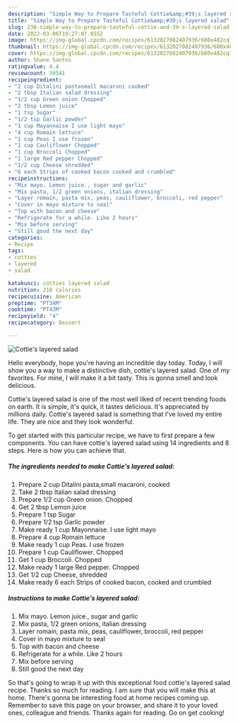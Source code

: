 ```yaml
---
description: "Simple Way to Prepare Tasteful Cottie&amp;#39;s layered salad"
title: "Simple Way to Prepare Tasteful Cottie&amp;#39;s layered salad"
slug: 238-simple-way-to-prepare-tasteful-cottie-and-39-s-layered-salad
date: 2022-03-06T19:27:07.655Z
image: https://img-global.cpcdn.com/recipes/6132027082407936/680x482cq70/cotties-layered-salad-recipe-main-photo.jpg
thumbnail: https://img-global.cpcdn.com/recipes/6132027082407936/680x482cq70/cotties-layered-salad-recipe-main-photo.jpg
cover: https://img-global.cpcdn.com/recipes/6132027082407936/680x482cq70/cotties-layered-salad-recipe-main-photo.jpg
author: Shane Santos
ratingvalue: 4.4
reviewcount: 39541
recipeingredient:
- "2 cup Ditalini pastasmall macaroni cooked"
- "2 tbsp Italian salad dressing"
- "1/2 cup Green onion Chopped"
- "2 tbsp Lemon juice"
- "1 tsp Sugar"
- "1/2 tsp Garlic powder"
- "1 cup Mayonnaise I use light mayo"
- "4 cup Romain lettuce"
- "1 cup Peas I use frozen"
- "1 cup Cauliflower Chopped"
- "1 cup Broccoli Chopped"
- "1 large Red pepper Chopped"
- "1/2 cup Cheese shredded"
- "6 each Strips of cooked bacon cooked and crumbled"
recipeinstructions:
- "Mix mayo. Lemon juice., sugar and garlic"
- "Mix pasta, 1/2 green onions, italian dressing"
- "Layer romain, pasta mix, peas, cauliflower, broccoli, red pepper"
- "Cover in mayo mixture to seal"
- "Top with bacon and cheese"
- "Refrigerate for a while. Like 2 hours"
- "Mix before serving"
- "Still good the next day"
categories:
- Recipe
tags:
- cotties
- layered
- salad

katakunci: cotties layered salad 
nutrition: 218 calories
recipecuisine: American
preptime: "PT34M"
cooktime: "PT43M"
recipeyield: "4"
recipecategory: Dessert

---
```



![Cottie&#39;s layered salad](https://img-global.cpcdn.com/recipes/6132027082407936/680x482cq70/cotties-layered-salad-recipe-main-photo.jpg)

Hello everybody, hope you're having an incredible day today. Today, I will show you a way to make a distinctive dish, cottie&#39;s layered salad. One of my favorites. For mine, I will make it a bit tasty. This is gonna smell and look delicious.

Cottie&#39;s layered salad is one of the most well liked of recent trending foods on earth. It is simple, it's quick, it tastes delicious. It's appreciated by millions daily. Cottie&#39;s layered salad is something that I've loved my entire life. They are nice and they look wonderful.




To get started with this particular recipe, we have to first prepare a few components. You can have cottie&#39;s layered salad using 14 ingredients and 8 steps. Here is how you can achieve that.

<!--inarticleads1-->

##### The ingredients needed to make Cottie&#39;s layered salad:

1. Prepare 2 cup Ditalini pasta,small macaroni, cooked
1. Take 2 tbsp Italian salad dressing
1. Prepare 1/2 cup Green onion. Chopped
1. Get 2 tbsp Lemon juice
1. Prepare 1 tsp Sugar
1. Prepare 1/2 tsp Garlic powder
1. Make ready 1 cup Mayonnaise. I use light mayo
1. Prepare 4 cup Romain lettuce
1. Make ready 1 cup Peas. I use frozen
1. Prepare 1 cup Cauliflower. Chopped
1. Get 1 cup Broccoli. Chopped
1. Make ready 1 large Red pepper. Chopped
1. Get 1/2 cup Cheese, shredded
1. Make ready 6 each Strips of cooked bacon, cooked and crumbled




<!--inarticleads2-->

##### Instructions to make Cottie&#39;s layered salad:

1. Mix mayo. Lemon juice., sugar and garlic
1. Mix pasta, 1/2 green onions, italian dressing
1. Layer romain, pasta mix, peas, cauliflower, broccoli, red pepper
1. Cover in mayo mixture to seal
1. Top with bacon and cheese
1. Refrigerate for a while. Like 2 hours
1. Mix before serving
1. Still good the next day




So that's going to wrap it up with this exceptional food cottie&#39;s layered salad recipe. Thanks so much for reading. I am sure that you will make this at home. There's gonna be interesting food at home recipes coming up. Remember to save this page on your browser, and share it to your loved ones, colleague and friends. Thanks again for reading. Go on get cooking!
